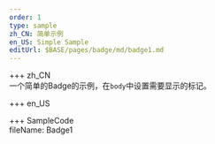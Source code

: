 ```yaml
---   
order: 1  
type: sample  
zh_CN: 简单示例   
en_US: Simple Sample
editUrl: $BASE/pages/badge/md/badge1.md
---      
```


+++ zh_CN   
一个简单的Badge的示例，在<Code>body</Code>中设置需要显示的标记。


+++ en_US   


+++ SampleCode  
fileName: Badge1
